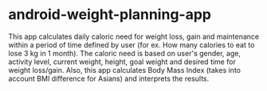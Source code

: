 # android-weight-planning-app
This app calculates daily caloric need for weight loss, gain and maintenance within a period of time
defined by user (for ex. How many calories to eat to lose 3 kg in 1 month). The caloric need is based on user's gender, age,
activity level, current weight, height, goal weight and desired time for weight loss/gain.
Also, this app calculates Body Mass Index (takes into account BMI difference for Asians) and interprets the results.

